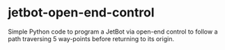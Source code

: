 # jetbot-open-end-control

Simple Python code to program a JetBot via open-end control to follow a path traversing 5 way-points before returning to its origin. 
